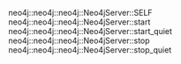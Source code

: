 neo4j::neo4j::neo4j::Neo4jServer::SELF
neo4j::neo4j::neo4j::Neo4jServer::start
neo4j::neo4j::neo4j::Neo4jServer::start_quiet
neo4j::neo4j::neo4j::Neo4jServer::stop
neo4j::neo4j::neo4j::Neo4jServer::stop_quiet